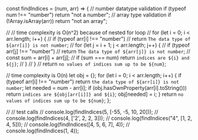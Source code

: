 const findIndices = (num, arr) => {
// number datatype validation
if (typeof num !== "number") return "not a number";
// array type validation
if (!Array.isArray(arr)) return "not an array";

// // time complexity is O(n^2) because of nested for loop
// for (let i = 0; i < arr.length; i++) {
// if (typeof arr[i] !== "number")
// return `The data type of ${arr[i]} is not number`;
// for (let j = i + 1; j < arr.length; j++) {
// if (typeof arr[j] !== "number")
// return `The data type of ${arr[j]} is not number`;
// const sum = arr[i] + arr[j];
// if (sum === num) return `indices are ${i} and ${j}`;
// }
// }
// return `no values of indices sum up to be ${num}`;

// time complexity is O(n)
let obj = {};
for (let i = 0; i < arr.length; i++) {
if (typeof arr[i] !== "number")
return `the data type of ${arr[i]} is not number`;
let needed = num - arr[i];
if (obj.hasOwnProperty(arr[i].toString()))
return `indices are ${obj[arr[i]]} and ${i}`;
obj[needed] = i;
}
return `no values of indices sum up to be ${num}`;
};

// // test calls
// console.log(findIndices(5, [-55, -5, 10, 20]));
// console.log(findIndices(4, ['2', 2, 2, 3]));
// console.log(findIndices("4", [1, 2, 4, 5]));
// console.log(findIndices([4, 5, 6, 7], 4));
// console.log(findIndices(1, 4));
